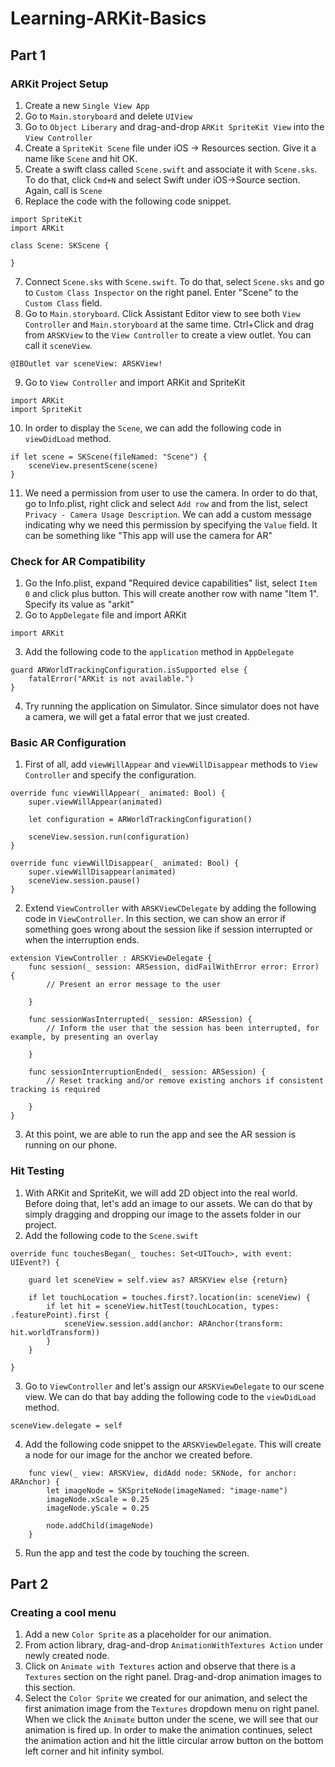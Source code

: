 # Learning-ARKit-Basics

## Part 1

### ARKit Project Setup

1. Create a new `Single View App`
2. Go to `Main.storyboard` and delete `UIView`
3. Go to `Object Liberary` and drag-and-drop `ARKit SpriteKit View` into the `View Controller`
4. Create a `SpriteKit Scene` file under iOS -> Resources section. Give it a name like `Scene` and hit OK.
5. Create a swift class called `Scene.swift` and associate it with `Scene.sks`. To do that, click `Cmd+N` and select Swift under iOS->Source section. Again, call is `Scene`
6. Replace the code with the following code snippet.
```
import SpriteKit
import ARKit

class Scene: SKScene {
    
}
```
7. Connect `Scene.sks` with `Scene.swift`. To do that, select `Scene.sks` and go to `Custom Class Inspector` on the right panel. Enter "Scene" to the `Custom Class` field.
8. Go to `Main.storyboard`. Click Assistant Editor view to see both `View Controller` and `Main.storyboard` at the same time. Ctrl+Click and drag from `ARSKView` to the `View Controller` to create a view outlet. You can call it `sceneView`.
```
@IBOutlet var sceneView: ARSKView!
```
9. Go to `View Controller` and import ARKit and SpriteKit
```
import ARKit
import SpriteKit
```
10. In order to display the `Scene`, we can add the following code in `viewDidLoad` method.
```
if let scene = SKScene(fileNamed: "Scene") {
    sceneView.presentScene(scene)
}
```
11. We need a permission from user to use the camera. In order to do that, go to Info.plist, right click and select `Add row` and from the list, select `Privacy - Camera Usage Description`. We can add a custom message indicating why we need this permission by specifying the `Value` field. It can be something like "This app will use the camera for AR"

### Check for AR Compatibility

1. Go the Info.plist, expand "Required device capabilities" list, select `Item 0` and click plus button. This will create another row with name "Item 1". Specify its value as "arkit"
2. Go to `AppDelegate` file and import ARKit
```
import ARKit
```
3. Add the following code to the `application` method in `AppDelegate`
```
guard ARWorldTrackingConfiguration.isSupported else {
    fatalError("ARKit is not available.")
}
```
4. Try running the application on Simulator. Since simulator does not have a camera, we will get a fatal error that we just created.

### Basic AR Configuration

1. First of all, add `viewWillAppear` and `viewWillDisappear` methods to `View Controller` and specify the configuration.
```
override func viewWillAppear(_ animated: Bool) {
    super.viewWillAppear(animated)

    let configuration = ARWorldTrackingConfiguration()

    sceneView.session.run(configuration)
}

override func viewWillDisappear(_ animated: Bool) {
    super.viewWillDisappear(animated)
    sceneView.session.pause()
}
```
2. Extend `ViewController` with `ARSKViewCDelegate` by adding the following code in `ViewController`. In this section, we can show an error if something goes wrong about the session like if session interrupted or when the interruption ends.
```
extension ViewController : ARSKViewDelegate {
    func session(_ session: ARSession, didFailWithError error: Error) {
        // Present an error message to the user
        
    }
    
    func sessionWasInterrupted(_ session: ARSession) {
        // Inform the user that the session has been interrupted, for example, by presenting an overlay
        
    }
    
    func sessionInterruptionEnded(_ session: ARSession) {
        // Reset tracking and/or remove existing anchors if consistent tracking is required
        
    }
}
```
3. At this point, we are able to run the app and see the AR session is running on our phone.

### Hit Testing

1. With ARKit and SpriteKit, we will add 2D object into the real world. Before doing that, let's add an image to our assets. We can do that by simply dragging and dropping our image to the assets folder in our project.
2. Add the following code to the `Scene.swift`
```
override func touchesBegan(_ touches: Set<UITouch>, with event: UIEvent?) {
        
    guard let sceneView = self.view as? ARSKView else {return}

    if let touchLocation = touches.first?.location(in: sceneView) {
        if let hit = sceneView.hitTest(touchLocation, types: .featurePoint).first {
            sceneView.session.add(anchor: ARAnchor(transform: hit.worldTransform))
        }
    }

}
```
3. Go to `ViewController` and let's assign our `ARSKViewDelegate` to our scene view. We can do that bay adding the following code to the `viewDidLoad` method.
```
sceneView.delegate = self
```
4. Add the following code snippet to the `ARSKViewDelegate`. This will create a node for our image for the anchor we created before.
```    
    func view(_ view: ARSKView, didAdd node: SKNode, for anchor: ARAnchor) {
        let imageNode = SKSpriteNode(imageNamed: "image-name")
        imageNode.xScale = 0.25
        imageNode.yScale = 0.25
        
        node.addChild(imageNode)
    }
```
5. Run the app and test the code by touching the screen.

## Part 2

### Creating a cool menu

1.  Add a new `Color Sprite` as a placeholder for our animation.
2. From action library, drag-and-drop `AnimationWithTextures Action` under newly created node.
3. Click on `Animate with Textures` action and observe that there is a `Textures` section on the right panel. Drag-and-drop animation images to this section.
4. Select the `Color Sprite` we created for our animation, and select the first animation image from the `Textures` dropdown menu on right panel. When we click the `Animate` button under the scene, we will see that our animation is fired up.
In order to make the animation continues,  select the animation action and hit the little circular arrow button on the bottom left corner and hit infinity symbol. 




